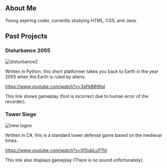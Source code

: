 ## About Me

Young aspiring coder, currently studying HTML, CSS, and Java.


## Past Projects

### Disturbance 2055

![disturbance2](https://user-images.githubusercontent.com/70152388/91209308-84e34500-e6d9-11ea-9ad3-c66b9d4b2761.png)

Written in Python, this short platformer takes you back to Earth in the year 2055 when the Earth is ruled by aliens.

https://www.youtube.com/watch?v=3sPkB8t9isI

This link shows gameplay (font is incorrect due to human error of the recorder).


### Tower Siege

![new logoo](https://user-images.githubusercontent.com/70152388/91458017-0f02e900-e853-11ea-9757-367e38edfc57.png)

Written in C#, this is a standard tower defense game based on the medieval times.

https://www.youtube.com/watch?v=0fSubLcP7hI

This link also displays gameplay (There is no sound unfortunately).
